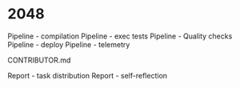 # 2048
 
Pipeline - compilation
Pipeline - exec tests
Pipeline - Quality checks
Pipeline - deploy
Pipeline - telemetry

CONTRIBUTOR.md

Report - task distribution
Report - self-reflection
